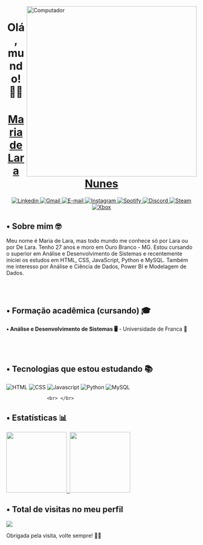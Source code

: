 <img src="https://raw.githubusercontent.com/MicaelliMedeiros/micaellimedeiros/master/image/computer-illustration.png" min-width="400px" max-width="400px" width="450px" align="right" alt="Computador">

<h1 align="center"> Olá, mundo! 🖖🏽</h1>

<a href="https://www.linkedin.com/in/mariadelaranunes/" target="_blank">
    <h1 align="center">
        Maria de Lara Nunes
        </a>
    </h1>
    <div align="center">
    <a href="https://www.linkedin.com/in/mariadelaranunes/" target="_blank">
        <img alt="Linkedin" src="https://img.shields.io/badge/LinkedIn-0077B5?style=for-the-badge&logo=linkedin&logoColor=white">
    </a>
        <a href="mailto:laranunes.pa.ln@gmail.com">
            <img alt="Gmail"src="https://img.shields.io/badge/Gmail-D14836?style=for-the-badge&logo=gmail&logoColor=white">            
        </a>
     <a href="mailto:lara.nunes2@hotmail.com">
        <img alt="E-mail"src="https://img.shields.io/badge/Microsoft_Outlook-0078D4?style=for-the-badge&logo=microsoft-outlook&logoColor=white">
    </a>
    <a href="https://www.instagram.com/nuneslara_/" target="_blank">
        <img alt="Instagram" src="https://img.shields.io/badge/Instagram-E4405F?style=for-the-badge&logo=instagram&logoColor=white">
    </a>
        <a href="https://open.spotify.com/user/nuneslara20" target="_blank">
        <img alt="Spotify" src="https://img.shields.io/badge/Spotify-1ED760?&style=for-the-badge&logo=spotify&logoColor=white">
    </a>
    <a href="https://discord.com/channels/arrobalara" target="_blank">
        <img alt="Discord" src="https://img.shields.io/badge/Discord-7289DA?style=for-the-badge&logo=discord&logoColor=white">
    </a>
    <a href="https://steamcommunity.com/id/arrobalara/" target="_blank">
        <img alt="Steam" src="https://img.shields.io/badge/Steam-000000?style=for-the-badge&logo=steam&logoColor=white">
        </a> 
      <a href="https://account.xbox.com/pt-br/profile?gamertag=arrobalara" target="_blank">
        <img alt="Xbox" src="https://img.shields.io/badge/Xbox-107C10?style=for-the-badge&logo=xbox&logoColor=white">
    </a>
    </div>
          
          
<h2>  • Sobre mim 🤓</h2>
Meu nome é Maria de Lara, mas todo mundo me conhece só por Lara ou por De Lara. Tenho 27 anos e moro em Ouro Branco - MG. Estou cursando o superior em Análise e Desenvolvimento de Sistemas e recentemente iniciei os estudos em HTML, CSS, JavaScript, Python e MySQL. Também me interesso por Análise e Ciência de Dados, Power BI e Modelagem de Dados.

<br> </br>


<h2> • Formação acadêmica (cursando) 🎓</h2>
<strong> • Análise e Desenvolvimento de Sistemas 🖥️</strong> - Universidade de Franca 🌟

<br> </br>

<h2> • Tecnologias que estou estudando 📚</h2>
<div>
    <div style="display: inline_block">
               <img align="center" alt="HTML"
            src="https://img.shields.io/badge/HTML5-E34F26?style=for-the-badge&logo=html5&logoColor=white">
        <img align="center" alt="CSS"
            src="https://img.shields.io/badge/CSS3-1572B6?style=for-the-badge&logo=css3&logoColor=white">
         <img align="center" alt="Javascript"
            src="https://img.shields.io/badge/JavaScript-323330?style=for-the-badge&logo=javascript&logoColor=F7DF1E">
        <img align="center" alt="Python"
            src="https://img.shields.io/badge/Python-FFD43B?style=for-the-badge&logo=python&logoColor=blue">
        <img align="center" alt="MySQL"
            src="https://img.shields.io/badge/MySQL-00000F?style=for-the-badge&logo=mysql&logoColor=white">
        
                   <br> </br>
</div>
 <div>
      

 <h2> • Estatísticas 📊</h2> 
        
  <a href="https://github.com/arrobalara">
  <img height="160em" src="https://github-readme-stats.vercel.app/api?username=arrobalara&show_icons=true&theme=tokyonight&include_all_commits=true&count_private=true"/>&nbsp
  <img height="160em" src="https://github-readme-stats.vercel.app/api/top-langs/?username=arrobalara&layout=compact&langs_count=16&theme=tokyonight"/> </a>
</div>

    
    
 <h2> • Total de visitas no meu perfil </h2> 
<img src="https://profile-counter.glitch.me/arrobalara/count.svg" />


Obrigada pela visita, volte sempre! 🤙🏽
     
    
